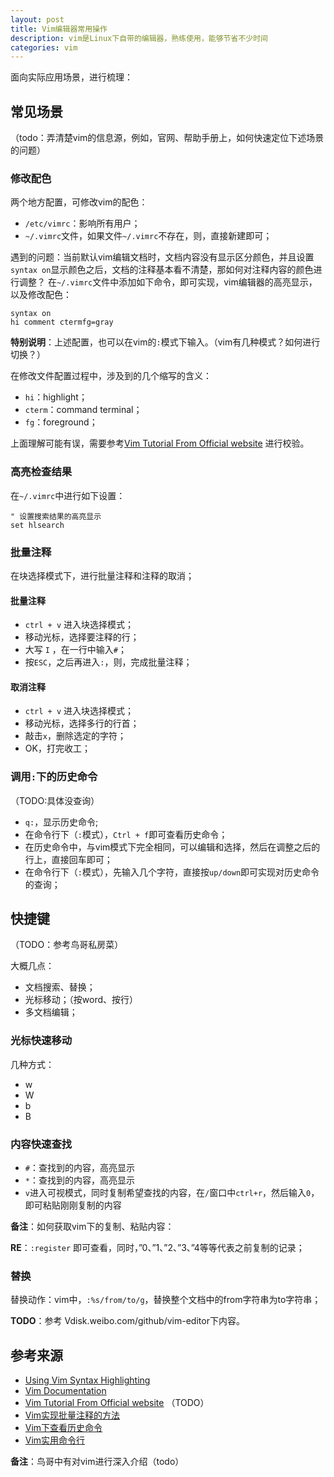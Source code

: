 ```yaml
---
layout: post
title: Vim编辑器常用操作
description: vim是Linux下自带的编辑器，熟练使用，能够节省不少时间
categories: vim
---
```


面向实际应用场景，进行梳理：

## 常见场景

（todo：弄清楚vim的信息源，例如，官网、帮助手册上，如何快速定位下述场景的问题）


### 修改配色

两个地方配置，可修改vim的配色：

* `/etc/vimrc`：影响所有用户；
* `~/.vimrc`文件，如果文件`~/.vimrc`不存在，则，直接新建即可；


遇到的问题：当前默认vim编辑文档时，文档内容没有显示区分颜色，并且设置`syntax on`显示颜色之后，文档的注释基本看不清楚，那如何对注释内容的颜色进行调整？
在`~/.vimrc`文件中添加如下命令，即可实现，vim编辑器的高亮显示，以及修改配色：

	syntax on
	hi comment ctermfg=gray
	
**特别说明**：上述配置，也可以在vim的`:`模式下输入。（vim有几种模式？如何进行切换？）

在修改文件配置过程中，涉及到的几个缩写的含义：

* `hi`：highlight；
* `cterm`：command terminal；
* `fg`：foreground；

上面理解可能有误，需要参考[Vim Tutorial From Official website][Vim Tutorial From Official website] 进行校验。


### 高亮检查结果

在`~/.vimrc`中进行如下设置：

	" 设置搜索结果的高亮显示
	set hlsearch
	



### 批量注释


在块选择模式下，进行批量注释和注释的取消；

#### 批量注释

* `ctrl + v` 进入块选择模式；
* 移动光标，选择要注释的行；
* 大写 `I` ，在一行中输入`#`；
* 按`ESC`，之后再进入`:`，则，完成批量注释；


#### 取消注释

* `ctrl + v` 进入块选择模式；
* 移动光标，选择多行的行首；
* 敲击`x`，删除选定的字符；
* OK，打完收工；



### 调用`:`下的历史命令


（TODO:具体没查询）


* `q:`，显示历史命令;
* 在命令行下（`:`模式），`Ctrl + f`即可查看历史命令；
* 在历史命令中，与vim模式下完全相同，可以编辑和选择，然后在调整之后的行上，直接回车即可；
* 在命令行下（`:`模式），先输入几个字符，直接按`up/down`即可实现对历史命令的查询；



## 快捷键

（TODO：参考鸟哥私房菜）

大概几点：

* 文档搜索、替换；
* 光标移动；（按word、按行）
* 多文档编辑；



### 光标快速移动

几种方式：

* w
* W
* b
* B

### 内容快速查找

* `#`：查找到的内容，高亮显示
* `*`：查找到的内容，高亮显示
* `v`进入可视模式，同时复制希望查找的内容，在`/`窗口中`ctrl+r`，然后输入`0`，即可粘贴刚刚复制的内容

**备注**：如何获取vim下的复制、粘贴内容：

**RE**：`:register` 即可查看，同时，”0、”1、”2、”3、”4等等代表之前复制的记录；



### 替换

替换动作：vim中，`:%s/from/to/g`，替换整个文档中的from字符串为to字符串；


**TODO**：参考 Vdisk.weibo.com/github/vim-editor下内容。



## 参考来源


* [Using Vim Syntax Highlighting][Using Vim Syntax Highlighting]
* [Vim Documentation][Vim Documentation]
* [Vim Tutorial From Official website][Vim Tutorial From Official website] （TODO）
* [Vim实现批量注释的方法][Vim实现批量注释的方法]
* [Vim下查看历史命令][Vim下查看历史命令]
* [Vim实用命令行][Vim实用命令行]




**备注**：鸟哥中有对vim进行深入介绍（todo）











[NingG]:    									http://ningg.github.com  "NingG"
[Using Vim Syntax Highlighting]:				http://www.sbf5.com/~cduan/technical/vi/vi-4.shtml
[Vim Documentation]:							http://www.vim.org/docs.php
[Vim Tutorial From Official website]:			/download/vim-editor		"on Vdisk.weibo.com/github/vim-editor"
[Vim实现批量注释的方法]:						http://be-evil.org/vim-how-to-comment-multi-line-code.html
[Vim下查看历史命令]:							http://www.douban.com/group/topic/7502081/
[Vim实用命令行]:								http://www.haodaima.net/art/2774935




